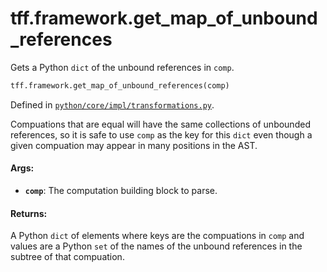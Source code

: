 <div itemscope itemtype="http://developers.google.com/ReferenceObject">
<meta itemprop="name" content="tff.framework.get_map_of_unbound_references" />
<meta itemprop="path" content="Stable" />
</div>

# tff.framework.get_map_of_unbound_references

Gets a Python `dict` of the unbound references in `comp`.

```python
tff.framework.get_map_of_unbound_references(comp)
```

Defined in
[`python/core/impl/transformations.py`](http://github.com/tensorflow/federated/tree/master/tensorflow_federated/python/core/impl/transformations.py).

<!-- Placeholder for "Used in" -->

Compuations that are equal will have the same collections of unbounded
references, so it is safe to use `comp` as the key for this `dict` even though a
given compuation may appear in many positions in the AST.

#### Args:

*   <b>`comp`</b>: The computation building block to parse.

#### Returns:

A Python `dict` of elements where keys are the compuations in `comp` and values
are a Python `set` of the names of the unbound references in the subtree of that
compuation.
